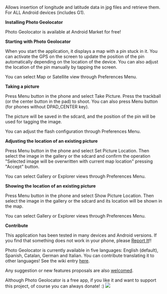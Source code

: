 Allows insertion of longitude and latitude data in jpg files and retrieve them. For ALL Android devices (includes G1).

**Installing Photo Geolocator**

Photo Geolocator is available at Android Market for free!

**Starting with Photo Geolocator**

When you start the application, it displays a map with a pin stuck in it. You can activate the GPS on the screen to update the position of the pin automatically depending on the location of the device. You can also adjust the location of the pin manually by tapping the screen.

You can select Map or Satellite view through Preferences Menu.

**Taking a picture**

Press Menu button in the phone and select Take Picture. Press the trackball (or the center button in the pad) to shoot. You can also press Menu button (for phones without DPAD\_CENTER key).

The picture will be saved in the sdcard, and the position of the pin will be used for tagging the image.

You can adjust the flash configuration through Preferences Menu.

**Adjusting the location of an existing picture**

Press Menu button in the phone and select Set Picture Location. Then select the image in the gallery or the sdcard and confirm the operation "Selected image will be overwritten with current map location" pressing "Accept" button.

You can select Gallery or Explorer views through Preferences Menu.

**Showing the location of an existing picture**

Press Menu button in the phone and select Show Picture Location. Then select the image in the gallery or the sdcard and its location will be shown in the map.

You can select Gallery or Explorer views through Preferences Menu.

**Contribute**

This application has been tested in many devices and Android versions. If you find that something does not work in your phone, please [Report It](http://code.google.com/p/photogeolocator/issues/list)!!

Photo Geolocator is currently available in five languages: English (default), Spanish, Catalan, German and Italian. You can contribute translating it to other languages! See the wiki entry [here](TranslationProject.md).

Any suggestion or new features proposals are also [welcomed](http://code.google.com/p/photogeolocator/issues/list).

Although Photo Geolocator is a free app, if you like it and want to support this project,  of course you can always donate! :) [![](https://www.paypal.com/en_US/i/btn/btn_donateCC_LG.gif)](https://www.paypal.com/cgi-bin/webscr?cmd=_s-xclick&hosted_button_id=4QAJJEVSG3HXA)